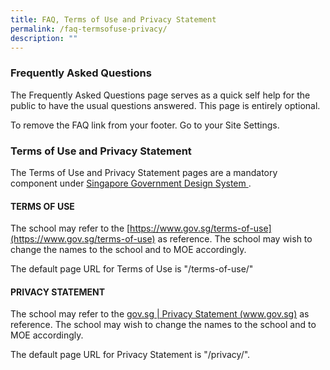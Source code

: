 ```yaml
---
title: FAQ, Terms of Use and Privacy Statement
permalink: /faq-termsofuse-privacy/
description: ""
---
```

### Frequently Asked Questions 

The Frequently Asked Questions page serves as a quick self help for the public to have the usual questions answered. This page is entirely optional. 

To remove the FAQ link from your footer. 
Go to your Site Settings.




### Terms of Use and Privacy Statement

The Terms of Use and Privacy Statement pages are a mandatory component under [Singapore Government Design System ](https://designsystem.tech.gov.sg/components/footer).

#### TERMS OF USE 

The school may refer to the [https://www.gov.sg/terms-of-use](https://www.gov.sg/terms-of-use) as reference. The school may wish to change the names to the school and to MOE accordingly.

The default page URL for Terms of Use is "/terms-of-use/"


#### PRIVACY STATEMENT

The school may refer to the [gov.sg | Privacy Statement (www.gov.sg)](https://www.gov.sg/privacy-statement) as reference. The school may wish to change the names to the school and to MOE accordingly.

The default page URL for Privacy Statement is "/privacy/".

